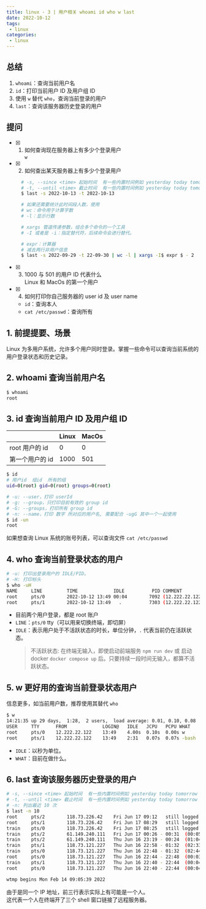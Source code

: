 ```yaml
---
title: linux - 3 | 用户相关 whoami id who w last
date: 2022-10-12
tags:
 - linux
categories: 
 - linux
---
```



## 总结
1. `whoami`：查询当前用户名
2. `id`：打印当前用户 ID 及用户组 ID
3. 使用 `w` 替代 `who`，查询当前登录的用户
4. `last`：查询该服务器历史登录的用户







## 提问
- [x] 1. 如何查询现在服务器上有多少个登录用户      
  `w`
- [x] 2. 如何查出某天服务器上有多少个登录用户 
  ```bash
    # -s, --since <time> 起始时间  有一些内置时间例如 yesterday today tomorrow  now +5min -5days
    # -t, --until <time> 截止时间  有一些内置时间例如 yesterday today tomorrow  now +5min -5days
    $ last -s 2022-10-13 -t 2022-10-13

    # 如果还需要统计此时间段人数，使用 
    # wc：命令用于计算字数
    # -l：显示行数

    # xargs 管道传递参数，组合多个命令的一个工具
    # -I 或者是 -i：指定替代符，后续命令会进行替代。

    # expr：计算器
    # 减去两行非用户信息
    $ last -s 2022-09-29 -t 22-09-30 | wc -l | xargs -I$ expr $ - 2
  ```      
 
- [x] 3. 1000 与 501 的用户 ID 代表什么      
    Linux 和 MacOs 的第一个用户
- [x] 4. 如何打印你自己服务器的 user id 及 user name
    - `id`：查询本人    
    - `cat /etc/passwd`：查询所有
    







## 1. 前提提要、场景
Linux 为多用户系统，允许多个用户同时登录。掌握一些命令可以查询当前系统的用户登录状态和历史记录。





## 2. whoami 查询当前用户名
```bash
$ whoami
root
```




## 3. id 查询当前用户 ID 及用户组 ID

|                 | Linux | MacOs |
| --------------- | ----- | ----- |
| root 用户的 id  | 0     | 0     |
| 第一个用户的 id | 1000  | 501   |

```bash
$ id
# 用户id  组id  所有的组
uid=0(root) gid=0(root) groups=0(root)

# -u: --user，打印 userId
# -g: --group，只打印目前有效的 group id
# -G: --groups，打印所有 group id
# -n: --name，打印 数字 所对应的用户名, 需要配合 -ugG 其中一个一起使用
$ id -un
root
```

如果想查询 Linux 系统的账号列表，可以查询文件 `cat /etc/passwd`




## 4. who 查询当前登录状态的用户
```bash
# -u: 打印出登录用户的 IDLE/PID。
# -H: 打印标头
$ who -uH
NAME     LINE         TIME             IDLE          PID COMMENT
root     pts/0        2022-10-12 13:49 00:04        7092 (12.222.22.122)
root     pts/1        2022-10-12 13:49   .          7303 (12.222.22.122)
```
- 目前两个用户登录，都是 root 账户
- `LINE`：`pts/0`  tty（可以用来切换终端，即切屏）
- `IDLE`：表示用户处于不活跃状态的时长，单位分钟，`.` 代表当前仍在活跃状态。
    > 不活跃状态: 在终端无输入，即使启动前端服务 `npm run dev` 或 启动 docker `docker compose up` 后。只要持续一段时间无输入，都算不活跃状态。




## 5. w 更好用的查询当前登录状态用户
信息更多，如当前用户数，推荐使用其替代 `who`
```bash
$ w
14:21:35 up 29 days,  1:28,  2 users,  load average: 0.01, 0.10, 0.08
USER     TTY      FROM             LOGIN@   IDLE   JCPU   PCPU WHAT
root     pts/0    12.222.22.122    13:49    4.00s  0.10s  0.00s w
root     pts/1    12.222.22.122    13:49    2:31   0.07s  0.07s -bash
```
- `IDLE`：以秒为单位。
- `WHAT`：目前在做什么。


## 6. last 查询该服务器历史登录的用户
```bash
# -s, --since <time> 起始时间  有一些内置时间例如 yesterday today tomorrow  now +5min -5days
# -t, --until <time> 截止时间  有一些内置时间例如 yesterday today tomorrow  now +5min -5days
# -n: 列出最近 10 次
$ last -n 10
root     pts/2        118.73.226.42    Fri Jun 17 09:12   still logged in
root     pts/1        118.73.226.42    Fri Jun 17 08:29   still logged in
train    pts/0        118.73.226.42    Fri Jun 17 08:25   still logged in
train    pts/2        61.149.240.111   Fri Jun 17 00:26 - 00:31  (00:05)
train    pts/2        61.149.240.111   Thu Jun 16 23:19 - 00:24  (01:04)
train    pts/1        118.73.121.227   Thu Jun 16 22:58 - 01:32  (02:33)
train    pts/0        118.73.121.227   Thu Jun 16 22:48 - 01:32  (02:44)
root     pts/0        118.73.121.227   Thu Jun 16 22:44 - 22:48  (00:03)
train    pts/1        118.73.121.227   Thu Jun 16 22:40 - 22:44  (00:04)
root     pts/0        118.73.121.227   Thu Jun 16 22:40 - 22:44  (00:04)

wtmp begins Mon Feb 14 09:05:39 2022
```     
由于是同一个 IP 地址，前三行表示实际上有可能是一个人。         
这代表一个人在终端开了三个 shell 窗口链接了远程服务器。







